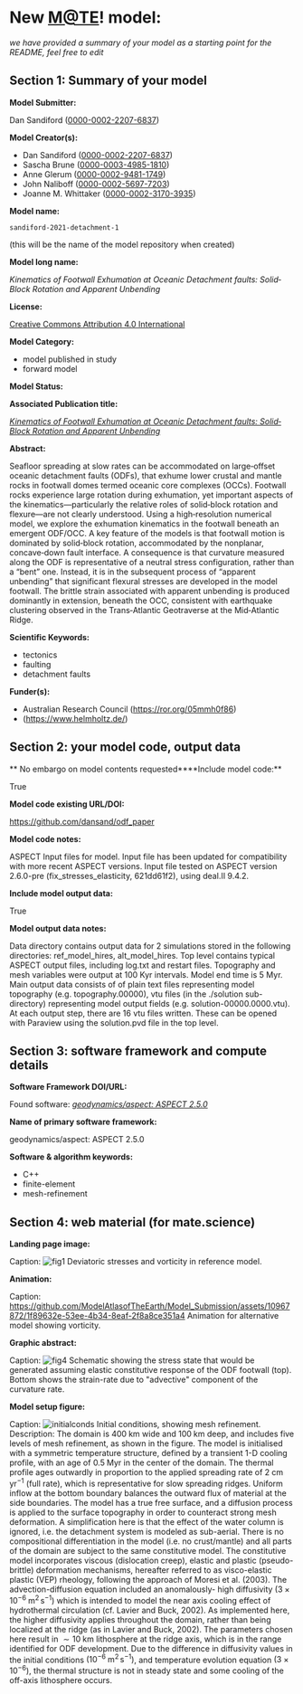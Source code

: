 # New [M@TE](https://mate.science/)! model: 
 _we have provided a summary of your model as a starting point for the README, feel free to edit_
## Section 1: Summary of your model   

**Model Submitter:**  

Dan Sandiford ([0000-0002-2207-6837](https://orcid.org/0000-0002-2207-6837))

**Model Creator(s):**  

- Dan Sandiford ([0000-0002-2207-6837](http://orcid.org/0000-0002-2207-6837))  
- Sascha Brune ([0000-0003-4985-1810](http://orcid.org/0000-0003-4985-1810))  
- Anne Glerum ([0000-0002-9481-1749](http://orcid.org/0000-0002-9481-1749))  
- John Naliboff ([0000-0002-5697-7203](http://orcid.org/0000-0002-5697-7203))  
- Joanne M. Whittaker ([0000-0002-3170-3935](http://orcid.org/0000-0002-3170-3935))  
  
**Model name:**  

`sandiford-2021-detachment-1` 

(this will be the name of the model repository when created) 

**Model long name:**  

_Kinematics of Footwall Exhumation at Oceanic Detachment faults: Solid‐Block Rotation and Apparent Unbending_  

**License:**  

[Creative Commons Attribution 4.0 International]( https://creativecommons.org/licenses/by/4.0/legalcode.txt)

**Model Category:**  

- model published in study   
- forward model   
  
**Model Status:**  

  
**Associated Publication title:**  

_[Kinematics of Footwall Exhumation at Oceanic Detachment faults: Solid‐Block Rotation and Apparent Unbending](http://dx.doi.org/10.1029/2021gc009681)_ 

**Abstract:**  

Seafloor spreading at slow rates can be accommodated on large‐offset oceanic detachment faults (ODFs), that exhume lower crustal and mantle rocks in footwall domes termed oceanic core complexes (OCCs). Footwall rocks experience large rotation during exhumation, yet important aspects of the kinematics—particularly the relative roles of solid‐block rotation and flexure—are not clearly understood. Using a high‐resolution numerical model, we explore the exhumation kinematics in the footwall beneath an emergent ODF/OCC. A key feature of the models is that footwall motion is dominated by solid‐block rotation, accommodated by the nonplanar, concave‐down fault interface. A consequence is that curvature measured along the ODF is representative of a neutral stress configuration, rather than a “bent” one. Instead, it is in the subsequent process of “apparent unbending” that significant flexural stresses are developed in the model footwall. The brittle strain associated with apparent unbending is produced dominantly in extension, beneath the OCC, consistent with earthquake clustering observed in the Trans‐Atlantic Geotraverse at the Mid‐Atlantic Ridge.

**Scientific Keywords:**  

- tectonics   
- faulting   
- detachment faults   
  
**Funder(s):**  
- Australian Research Council (https://ror.org/05mmh0f86)  
-  (https://www.helmholtz.de/)  
  
## Section 2: your model code, output data  

** No embargo on model contents requested****Include model code:**   

True 

**Model code existing URL/DOI:**   

https://github.com/dansand/odf_paper 

**Model code notes:**   

ASPECT Input files for model. Input file has been updated for compatibility with more recent ASPECT versions. Input file tested on  ASPECT version 2.6.0-pre (fix_stresses_elasticity, 621dd61f2), using deal.II 9.4.2. 

**Include model output data:**   

True 

**Model output data notes:**   

Data directory contains output data for 2 simulations stored in the following directories: ref_model_hires, alt_model_hires. Top level contains typical ASPECT output files, including log.txt and restart files. Topography and mesh variables were output at 100 Kyr intervals. Model end time is 5 Myr. Main output data consists of of plain text files representing model topography (e.g. topography.00000), vtu files (in the ./solution sub-directory) representing model output fields (e.g. solution-00000.0000.vtu). At each output step, there are 16 vtu files written. These can be opened with Paraview using the solution.pvd file in the top level. 

## Section 3: software framework and compute details   
**Software Framework DOI/URL:**  

Found software: _[geodynamics/aspect: ASPECT 2.5.0](https://doi.org/10.5281/zenodo.8200213)_ 

**Name of primary software framework:**  

geodynamics/aspect: ASPECT 2.5.0 

**Software & algorithm keywords:**  

- C++   
- finite-element   
- mesh-refinement   
  
## Section 4: web material (for mate.science)   
**Landing page image:**  

Caption: ![fig1](https://github.com/ModelAtlasofTheEarth/Model_Submission/assets/10967872/7f203806-1aed-4952-9b12-63e3b76ddd3d)
Deviatoric stresses and vorticity in reference model.  
  
**Animation:**  

Caption: https://github.com/ModelAtlasofTheEarth/Model_Submission/assets/10967872/1f89632e-53ee-4b34-8eaf-2f8a8ce351a4
Animation for alternative model showing vorticity.  
  
**Graphic abstract:**  

Caption: ![fig4](https://github.com/ModelAtlasofTheEarth/Model_Submission/assets/10967872/ca7dd23e-aa3b-4809-9a35-b2b9c26dbf89)
Schematic showing the stress state that would be generated assuming elastic constitutive response of the ODF footwall (top). Bottom shows the strain-rate due to "advective" component of the curvature rate.  
  
**Model setup figure:**  

Caption: ![initialconds](https://github.com/ModelAtlasofTheEarth/Model_Submission/assets/10967872/bbc016ba-3da5-4135-b0e8-594d6fac89d0)
Initial conditions, showing mesh refinement.  
Description:  The domain is $400 \; \mathrm{km}$ wide and $100 \; \mathrm{km}$ deep, and includes five levels of mesh refinement, as shown in the figure. The model is initialised with a symmetric temperature structure, defined by a transient 1-D cooling profile, with an age of $0.5 \; \mathrm{Myr}$ in the center of the domain. The thermal profile ages outwardly in proportion to the applied spreading rate of $2 \; \mathrm{cm\,{yr}^{-1}}$ (full rate), which is representative for slow spreading ridges. Uniform inflow at the bottom boundary balances the outward flux of material at the side boundaries. The model has a true free surface, and a diffusion process is applied to the surface topography in order to counteract strong mesh deformation. A simplification here is that the effect of the water column is ignored, i.e. the detachment system is modeled as sub-aerial. There is no compositional differentiation in the model (i.e. no crust/mantle) and all parts of the domain are subject to the same constitutive model. The constitutive model incorporates viscous (dislocation creep), elastic and plastic (pseudo-brittle) deformation mechanisms, hereafter referred to as visco-elastic plastic (VEP) rheology, following the approach of Moresi et al. (2003). The advection-diffusion equation included an anomalously- high diffusivity $(3 \times {10}^{-6} \; \mathrm{m^2 \, s^{-1}})$ which is intended to model the near axis cooling effect of hydrothermal circulation (cf. Lavier and Buck, 2002). As implemented here, the higher diffusivity applies throughout the domain, rather than being localized at the ridge (as in Lavier and Buck, 2002). The parameters chosen here result in $\sim 10 \; \mathrm{km}$ lithosphere at the ridge axis, which is in the range identified for ODF development. Due to the difference in diffusivity values in the initial conditions $({10}^{-6} \; \mathrm{m^2 \, s^{-1}})$, and temperature evolution equation $(3 \times {10}^{-6})$, the thermal structure is not in steady state and some cooling of the off-axis lithosphere occurs.

  
